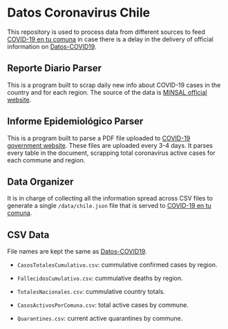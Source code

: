 # Datos Coronavirus Chile

This repository is used to process data from different sources to feed [COVID-19 en tu comuna](https://covid19entucomuna.cl) in case there is a delay in the delivery of official information on [Datos-COVID19](https://github.com/MinCiencia/Datos-COVID19).

## Reporte Diario Parser

This is a program built to scrap daily new info about COVID-19 cases in the country and for each region. The source of the data is [MINSAL official website](https://www.minsal.cl/nuevo-coronavirus-2019-ncov/casos-confirmados-en-chile-covid-19/).

## Informe Epidemiológico Parser

This is a program built to parse a PDF file uploaded to [COVID-19 government website](https://www.gob.cl/coronavirus/cifrasoficiales/#informes). These files are uploaded every 3-4 days. It parses every table in the document, scrapping total coronavirus active cases for each commune and region.

## Data Organizer

It is in charge of collecting all the information spread across CSV files to generate a single `/data/chile.json` file that is served to [COVID-19 en tu comuna](https://covid19entucomuna.cl).

## CSV Data

File names are kept the same as [Datos-COVID19](https://github.com/MinCiencia/Datos-COVID19).

* `CasosTotalesCumulativo.csv`: cummulative confirmed cases by region.

* `FallecidosCumulativo.csv`: cummulative deaths by region.

* `TotalesNacionales.csv`: cummulative country totals.

* `CasosActivosPorComuna.csv`: total active cases by commune.

* `Quarantines.csv`: current active quarantines by commune.
